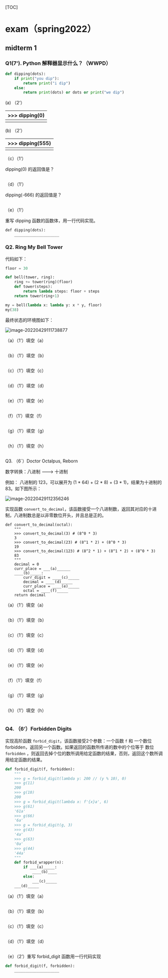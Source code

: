 [TOC]



# exam（spring2022）

## midterm 1

### Q1(7'). Python 解释器显示什么？（WWPD）

```python
def dipping(dots):
    if print("you dip"):
        return print("i dip")
    else:
        return print(dots) or dots or print("we dip")
```

(a)  （2‘）

| >>> dipping(0) |
| -------------- |
|                |

(b) （2’）

| \>>> dipping(555) |
| ----------------- |
|                   |

（c）（1‘）

dipping(0) 的返回值是？

```

```

（d）（1’）

dipping(-666) 的返回值是？

```

```

（e）（1‘）

重写 dipping 函数的函数体，用一行代码实现。

```
def dipping(dots):
	____________________
```

### Q2. Ring My Bell Tower

代码如下：

```python
floor = 30

def bell(tower, ring):
    ring += tower(ring)(floor)
    def tower(steps):
        return lambda steps: floor + steps
    return tower(ring+1)

my = bell(lambda x: lambda y: x * y, floor)
my(38)
```

最终状态的环境图如下：

![image-20220429111738877](https://cnchen2000.oss-cn-shanghai.aliyuncs.com/img/image-20220429111738877.png)

（a）（1’）填空（a）

```

```

（b）（1’）填空（b）

```

```

（c）（1’）填空（c）

```

```

（d）（1’）填空（d）

```

```

（e）（1’）填空（e）

```

```

（f）（1’）填空（f）

```

```

（g）（1’）填空（g）

```

```

（h）（1’）填空（h）

```

```

Q3.  （6`）Doctor Octalpus, Reborn

数字转换：八进制 ---> 十进制

例如： 八进制的 123，可以展开为 (1 * 64) + (2 * 8) + (3 * 1)，结果为十进制的 83。如下图所示：

![image-20220429112356246](https://cnchen2000.oss-cn-shanghai.aliyuncs.com/img/image-20220429112356246.png)

实现函数 `convert_to_decimal`，该函数接受一个八进制数，返回其对应的十进制，八进制数总是以非零数位开头，并且总是正的。

```
def convert_to_decimal(octal):
	"""
	>>> convert_to_decimal(3) # (8^0 * 3)
	3
	>>> convert_to_decimal(23) # (8^1 * 2) + (8^0 * 3)
	19
	>>> convert_to_decimal(123) # (8^2 * 1) + (8^1 * 2) + (8^0 * 3)
	83
	"""
	decimal = 0
	curr_place = ___(a)______
	____(b)_____:     
		curr_digit = ____(c)_____
		decimal = ____(d)_____
		curr_place = ____(e)_____
		octal = ____(f)_____
	return decimal
```

（a）（1’）填空（a）

```

```

（b）（1’）填空（b）

```

```

（c）（1’）填空（c）

```

```

（d）（1’）填空（d）

```

```

（e）（1’）填空（e）

```

```

（f）（1’）填空（f）

```

```

（g）（1’）填空（g）

```

```

（h）（1’）填空（h）

```

```

### Q4. （6‘）Forbidden Digits

实现高阶函数 `forbid_digit`，该函数接受2个参数：一个函数 `f` 和 一个数位 forbidden，返回另一个函数。如果返回的函数所传递的数中的个位等于 数位 `forbidden` ，则返回去掉个位的数所调用给定函数的结果，否则，返回这个数所调用给定函数的结果。

```python
def forbid_digit(f, forbidden):
	"""
	>>> g = forbid_digit(lambda y: 200 // (y % 10), 0)
	>>> g(11)
	200
	>>> g(10)
	200
	>>> g = forbid_digit(lambda x: f'{x}a', 6)
	>>> g(61)
	'61a'
	>>> g(66)
	'6a'
	>>> g = forbid_digit(g, 3)
	>>> g(43)
	'4a'
	>>> g(63)
	'0a'
	>>> g(44)
	'44a'
	"""
	def forbid_wrapper(n):
		if ___(a)_____:
			____(b)____
		else:
			___(c)_____
	___(d)_____
```

（a）（1’）填空（a）

```

```

（b）（1’）填空（b）

```

```

（c）（1’）填空（c）

```

```

（d）（1’）填空（d）

```

```

（e）（2’）重写 forbid_digit 函数用一行代码实现

```python
def forbid_digit(f, forbidden):
	____________________
```

